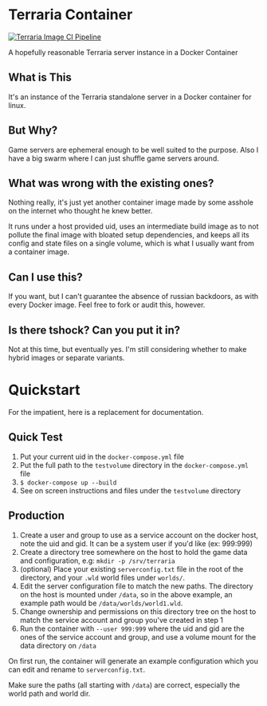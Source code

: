 Terraria Container
==================

[![Terraria Image CI Pipeline](https://github.com/mrdaemon/terraria-container/actions/workflows/main.yml/badge.svg?branch=master)](https://github.com/mrdaemon/terraria-container/actions/workflows/main.yml)

A hopefully reasonable Terraria server instance in a Docker Container

What is This
------------

It's an instance of the Terraria standalone server in a Docker container for
linux.

But Why?
--------

Game servers are ephemeral enough to be well suited to the purpose.
Also I have a big swarm where I can just shuffle game servers around.

What was wrong with the existing ones?
--------------------------------------

Nothing really, it's just yet another container image made by some asshole
on the internet who thought he knew better.

It runs under a host provided uid, uses an intermediate build image as to not
pollute the final image with bloated setup dependencies, and keeps all its
config and state files on a single volume, which is what I usually want
from a container image.

Can I use this?
---------------

If you want, but I can't guarantee the absence of russian backdoors, as
with every Docker image. Feel free to fork or audit this, however.

Is there tshock? Can you put it in?
-----------------------------------

Not at this time, but eventually yes. I'm still considering whether to make
hybrid images or separate variants.

Quickstart
==========

For the impatient, here is a replacement for documentation.

Quick Test
----------

1. Put your current uid in the `docker-compose.yml` file
2. Put the full path to the `testvolume` directory in the `docker-compose.yml` file
3. `$ docker-compose up --build`
4. See on screen instructions and files under the `testvolume` directory


Production
----------

1. Create a user and group to use as a service account on the docker host, note the uid and gid. It can be a system user if you'd like (ex: 999:999)
2. Create a directory tree somewhere on the host to hold the game data and configuration, e.g: `mkdir -p /srv/terraria`
3. (optional) Place your existing `serverconfig.txt` file in the root of the directory, and your `.wld` world files under `worlds/`.
4. Edit the server configuration file to match the new paths. The directory on the host is mounted under `/data`, so in the above example, an example path would be `/data/worlds/world1.wld`.
5. Change ownership and permissions on this directory tree on the host to match the service account and group you've created in step 1
6. Run the container with `--user 999:999` where the uid and gid are the ones of the service account and group, and use a volume mount for the data directory on `/data`

On first run, the container will generate an example configuration which you can edit and rename to `serverconfig.txt`.

Make sure the paths (all starting with `/data`) are correct, especially the world path and world dir.
